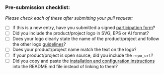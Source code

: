 ### Pre-submission checklist:

*Please check each of these after submitting your pull request:*

* [ ] If this is a new entry, have you submitted a signed [participation form](https://github.com/cncf/k8s-conformance/tree/master/participation-form)?
* [ ] Did you include the product/project logo in SVG, EPS or AI format?  
* [ ] Does your logo clearly state the name of the product/project and follow the other logo [guidelines](https://github.com/cncf/landscape#logos)?
* [ ] Does your product/project name match the text on the logo?
* [ ] If your product/project is open source, did you include the `repo_url`?
* [ ] Did you copy and paste the [installation and configuration instructions](https://github.com/cncf/k8s-conformance/blob/master/faq.md#can-i-provide-a-link-to-the-installation-directions) into the README.md file instead of linking to them?
